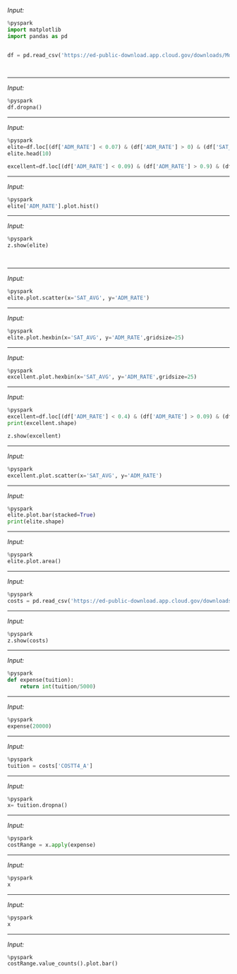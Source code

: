 
_Input:_

```python
%pyspark
import matplotlib
import pandas as pd


df = pd.read_csv('https://ed-public-download.app.cloud.gov/downloads/Most-Recent-Cohorts-All-Data-Elements.csv', usecols=['INSTNM', 'ADM_RATE', 'SAT_AVG'] )

 
```


---


_Input:_

```python
%pyspark
df.dropna()
```


---


_Input:_

```python
%pyspark
elite=df.loc[(df['ADM_RATE'] < 0.07) & (df['ADM_RATE'] > 0) & (df['SAT_AVG'] > 0)]
elite.head(10)

excellent=df.loc[(df['ADM_RATE'] < 0.09) & (df['ADM_RATE'] > 0.9) & (df['SAT_AVG'] > 0)]
```


---


_Input:_

```python
%pyspark
elite['ADM_RATE'].plot.hist()
```


---


_Input:_

```python
%pyspark
z.show(elite)

 
```


---


_Input:_

```python
%pyspark
elite.plot.scatter(x='SAT_AVG', y='ADM_RATE')
```


---


_Input:_

```python
%pyspark
elite.plot.hexbin(x='SAT_AVG', y='ADM_RATE',gridsize=25)
```


---


_Input:_

```python
%pyspark
excellent.plot.hexbin(x='SAT_AVG', y='ADM_RATE',gridsize=25)
```


---


_Input:_

```python
%pyspark
excellent=df.loc[(df['ADM_RATE'] < 0.4) & (df['ADM_RATE'] > 0.09) & (df['SAT_AVG'] > 0)]
print(excellent.shape)

z.show(excellent)
```


---


_Input:_

```python
%pyspark
excellent.plot.scatter(x='SAT_AVG', y='ADM_RATE')
```


---


_Input:_

```python
%pyspark
elite.plot.bar(stacked=True)
print(elite.shape)
```


---


_Input:_

```python
%pyspark
elite.plot.area()
```


---


_Input:_

```python
%pyspark
costs = pd.read_csv('https://ed-public-download.app.cloud.gov/downloads/Most-Recent-Cohorts-All-Data-Elements.csv', usecols=['INSTNM','COSTT4_A'] )
```


---


_Input:_

```python
%pyspark
z.show(costs)
```


---


_Input:_

```python
%pyspark
def expense(tuition):
    return int(tuition/5000)
```


---


_Input:_

```python
%pyspark
expense(20000)
```


---


_Input:_

```python
%pyspark
tuition = costs['COSTT4_A']
```


---


_Input:_

```python
%pyspark
x= tuition.dropna()
```


---


_Input:_

```python
%pyspark
costRange = x.apply(expense)
```


---


_Input:_

```python
%pyspark
x
```


---


_Input:_

```python
%pyspark
x
```


---


_Input:_

```python
%pyspark
costRange.value_counts().plot.bar()
```
